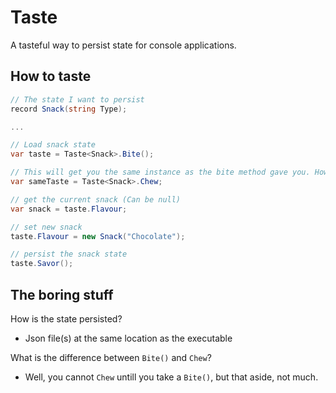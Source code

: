 # Taste
A tasteful way to persist state for console applications.

## How to taste

```csharp
// The state I want to persist
record Snack(string Type);

...

// Load snack state
var taste = Taste<Snack>.Bite();

// This will get you the same instance as the bite method gave you. However, you cannot chew until you take a bite!
var sameTaste = Taste<Snack>.Chew;

// get the current snack (Can be null)
var snack = taste.Flavour;

// set new snack
taste.Flavour = new Snack("Chocolate");

// persist the snack state
taste.Savor();
```


## The boring stuff
How is the state persisted? 
* Json file(s) at the same location as the executable

What is the difference between `Bite()` and `Chew`?
* Well, you cannot `Chew` untill you take a `Bite()`, but that aside, not much.
